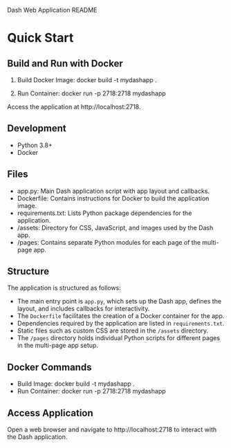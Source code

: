 Dash Web Application README

Quick Start
===========

Build and Run with Docker
-------------------------

1. Build Docker Image:
   docker build -t mydashapp .

2. Run Container:
   docker run -p 2718:2718 mydashapp

Access the application at http://localhost:2718.

Development
-----------

- Python 3.8+
- Docker

Files
-----

- app.py: Main Dash application script with app layout and callbacks.
- Dockerfile: Contains instructions for Docker to build the application image.
- requirements.txt: Lists Python package dependencies for the application.
- /assets: Directory for CSS, JavaScript, and images used by the Dash app.
- /pages: Contains separate Python modules for each page of the multi-page app.

Structure
---------

The application is structured as follows:
- The main entry point is `app.py`, which sets up the Dash app, defines the layout, and includes callbacks for interactivity.
- The `Dockerfile` facilitates the creation of a Docker container for the app.
- Dependencies required by the application are listed in `requirements.txt`.
- Static files such as custom CSS are stored in the `/assets` directory.
- The `/pages` directory holds individual Python scripts for different pages in the multi-page app setup.

Docker Commands
---------------

- Build Image: docker build -t mydashapp .
- Run Container: docker run -p 2718:2718 mydashapp

Access Application
------------------

Open a web browser and navigate to http://localhost:2718 to interact with the Dash application.

